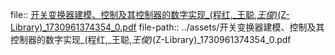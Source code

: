 file:: [开关变换器建模、控制及其控制器的数字实现_(程红,_王聪,_王俊)_(Z-Library)_1730961374354_0.pdf](../assets/开关变换器建模、控制及其控制器的数字实现_(程红,_王聪,_王俊)_(Z-Library)_1730961374354_0.pdf)
file-path:: ../assets/开关变换器建模、控制及其控制器的数字实现_(程红,_王聪,_王俊)_(Z-Library)_1730961374354_0.pdf
